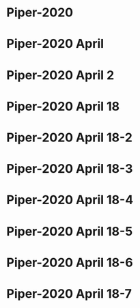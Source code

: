 # Piper-2020
# Piper-2020 April
# Piper-2020 April 2
# Piper-2020 April 18
# Piper-2020 April 18-2
# Piper-2020 April 18-3
# Piper-2020 April 18-4
# Piper-2020 April 18-5
# Piper-2020 April 18-6
# Piper-2020 April 18-7
